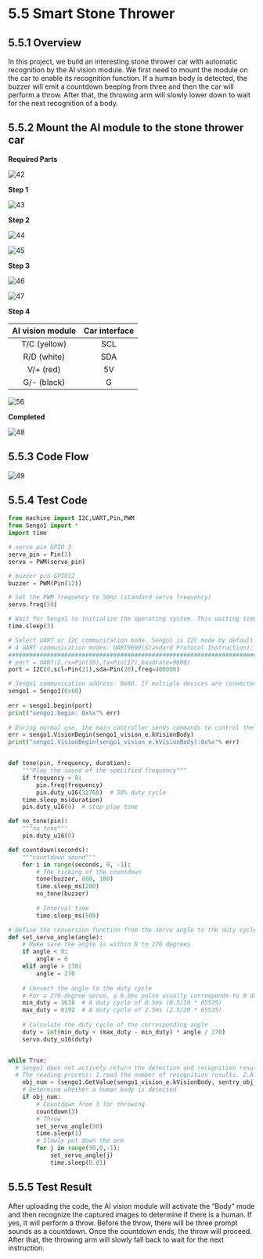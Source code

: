 # 5.5 Smart Stone Thrower

## 5.5.1 Overview

In this project, we build an interesting stone thrower car with automatic recognition by the AI vision module. We first need to mount the module on the car to enable its recognition function. If a human body is detected, the buzzer will emit a countdown beeping from three and then the car will perform a throw. After that, the throwing arm will slowly lower down to wait for the next recognition of a body.

## 5.5.2 Mount the AI module to the stone thrower car

**Required Parts**

![42](./media/42.png)

**Step 1**

![43](./media/43.png)

**Step 2**

![44](./media/44.png)

![45](./media/45.png)

**Step 3**

![46](./media/46.png)

![47](./media/47.png)

**Step 4**

| AI vision module | Car interface |
| :--------------: | :-----------: |
|   T/C (yellow)   |      SCL      |
|   R/D (white)    |      SDA      |
|    V/+ (red)     |      5V       |
|   G/- (black)    |       G       |

![56](./media/56.png)

**Completed**

![48](./media/48.png)

## 5.5.3 Code Flow

![49](./media/49.png)

## 5.5.4 Test Code

```python
from machine import I2C,UART,Pin,PWM
from Sengo1 import *
import time

# servo pin GPIO 3
servo_pin = Pin(3)
servo = PWM(servo_pin)

# buzzer pin GPIO12
buzzer = PWM(Pin(12))

# Set the PWM frequency to 50Hz (standard servo frequency)
servo.freq(50)

# Wait for Sengo1 to initialize the operating system. This waiting time cannot be removed to prevent the situation where the controller has already developed and sent instructions before Sengo1 has been fully initialized
time.sleep(3)

# Select UART or I2C communication mode. Sengo1 is I2C mode by default. You can change it by just pressing the mode button.
# 4 UART communication modes: UART9600(Standard Protocol Instruction); UART57600(Standard Protocol Instruction), UART115200(Standard Protocol Instruction); Simple9600(Simple Protocol Instruction)
#########################################################################################################
# port = UART(2,rx=Pin(16),tx=Pin(17),baudrate=9600)
port = I2C(0,scl=Pin(21),sda=Pin(20),freq=400000)

# Sengo1 communication address: 0x60. If multiple devices are connected to the I2C bus, please avoid address conflicts.
sengo1 = Sengo1(0x60)
 
err = sengo1.begin(port)
print("sengo1.begin: 0x%x"% err)
 
# During normal use, the main controller sends commands to control the on and off of Sengo1 algorithm, rather than manual operation by joystick.
err = sengo1.VisionBegin(sengo1_vision_e.kVisionBody)
print("sengo1.VisionBegin(sengo1_vision_e.kVisionBody):0x%x"% err)


def tone(pin, frequency, duration):
    """Play the sound of the specified frequency"""
    if frequency > 0:
        pin.freq(frequency)
        pin.duty_u16(32768)  # 50% duty cycle
    time.sleep_ms(duration)
    pin.duty_u16(0)  # stop play tone

def no_tone(pin):
    """no tone"""
    pin.duty_u16(0)

def countdown(seconds):
    """countdown sound"""
    for i in range(seconds, 0, -1):
        # The ticking of the countdown
        tone(buzzer, 800, 100)
        time.sleep_ms(200)
        no_tone(buzzer)
        
        # Interval time
        time.sleep_ms(500)

# Define the conversion function from the servo angle to the duty cycle
def set_servo_angle(angle):
    # Make sure the angle is within 0 to 270 degrees
    if angle < 0:
        angle = 0
    elif angle > 270:
        angle = 270
    
    # Convert the angle to the duty cycle
    # For a 270-degree servo, a 0.5ms pulse usually corresponds to 0 degrees, and a 2.5ms pulse corresponds to 270 degrees
    min_duty = 1638  # A duty cycle of 0.5ms (0.5/20 * 65535)
    max_duty = 8192  # A duty cycle of 2.5ms (2.5/20 * 65535)
    
    # Calculate the duty cycle of the corresponding angle
    duty = int(min_duty + (max_duty - min_duty) * angle / 270)
    servo.duty_u16(duty)


while True:
  # Sengo1 does not actively return the detection and recognition results; it requires the main control board to send instructions for reading.
  # The reading process: 1.read the number of recognition results. 2.After receiving the instruction, Sengo1 will refresh the result data. 3.If the number of results is not zero, the board will then send instructions to read the relevant information. (Please be sure to build the program according to this process.)
    obj_num = (sengo1.GetValue(sengo1_vision_e.kVisionBody, sentry_obj_info_e.kStatus))
    # Determine whether a human body is detected
    if obj_num:
        # Countdown from 3 for throwing
        countdown(3)
        # Throw
        set_servo_angle(90)
        time.sleep(1)
        # Slowly put down the arm
        for j in range(90,0,-1):
            set_servo_angle(j)
            time.sleep(0.01)
```

## 5.5.5 Test Result

After uploading the code, the AI vision module will activate the “Body” mode and then recognize the captured images to determine if there is a human. If yes, it will perform a throw. Before the throw, there will be three prompt sounds as a countdown. Once the countdown ends, the throw will proceed. After that, the throwing arm will slowly fall back to wait for the next instruction.
